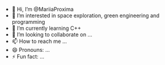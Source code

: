 - 👋 Hi, I’m @MariiaProxima
- 👀 I’m interested in space exploration, green engineering and programming
- 🌱 I’m currently learning C++
- 💞️ I’m looking to collaborate on ...
- 📫 How to reach me ...
- 😄 Pronouns: ...
- ⚡ Fun fact: ...

<!---
MariiaProxima/MariiaProxima is a ✨ special ✨ repository because its `README.md` (this file) appears on your GitHub profile.
You can click the Preview link to take a look at your changes.
--->
